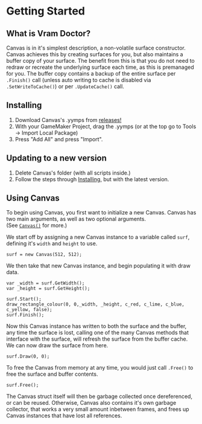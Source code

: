 # Getting Started

## What is Vram Doctor?

Canvas is in it's simplest description, a non-volatile surface constructor. Canvas achieves this by creating surfaces for you, but also maintains a buffer copy of your surface.
The benefit from this is that you do not need to redraw or recreate the underlying surface each time, as this is premanaged for you. The buffer copy contains a backup of the entire surface per `.Finish()` call (unless auto writing to cache is disabled via `.SetWriteToCache()`) or per `.UpdateCache()` call.

## Installing
1. Download Canvas's .yymps from [releases!](https://github.com/tabularelf/Canvas/releases)
2. With your GameMaker Project, drag the .yymps (or at the top go to Tools -> Import Local Package)
3. Press "Add All" and press "Import".

## Updating to a new version

1. Delete Canvas's folder (with all scripts inside.)
2. Follow the steps through [Installing](#installing), but with the latest version.

## Using Canvas

To begin using Canvas, you first want to initialize a new Canvas. Canvas has two main arguments, as well as two optional arguments.<br>
(See [`Canvas()`](canvas.md#canvas?id=canvaswidth-height-forceinit-surfaceformat) for more.)<br>

We start off by assigning a new Canvas instance to a variable called `surf`, defining it's `width` and `height` to use.
```gml
surf = new Canvas(512, 512);
```
We then take that new Canvas instance, and begin populating it with draw data.
```gml
var _width = surf.GetWidth();
var _height = surf.GetHeight();

surf.Start();
draw_rectangle_colour(0, 0,_width, _height, c_red, c_lime, c_blue, c_yellow, false);
surf.Finish();
```
Now this Canvas instance has written to both the surface and the buffer, any time the surface is lost, calling one of the many Canvas methods that interface with the surface, will refresh the surface from the buffer cache. We can now draw the surface from here.
```gml
surf.Draw(0, 0);
```
To free the Canvas from memory at any time, you would just call `.Free()` to free the surface and buffer contents. 
```gml
surf.Free();
```
The Canvas struct itself will then be garbage collected once dereferenced, or can be reused.
Otherwise, Canvas also contains it's own garbage collector, that works a very small amount inbetween frames, and frees up Canvas instances that have lost all references.